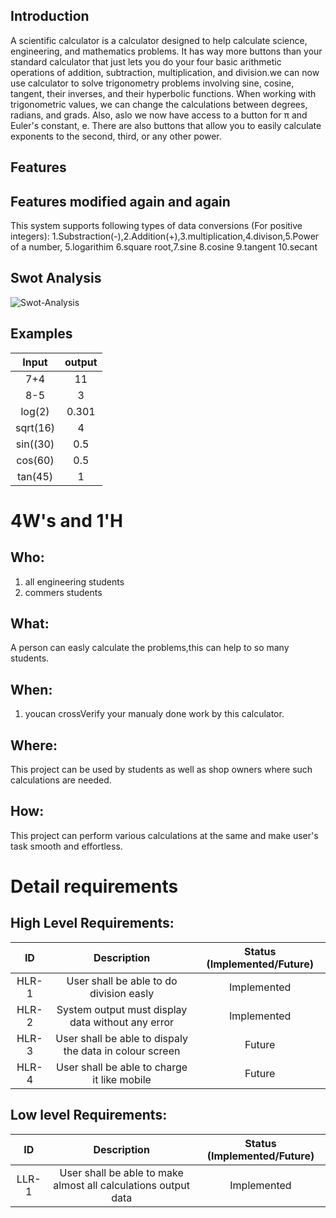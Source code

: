 ## Introduction
 A scientific calculator is a calculator designed to help calculate science, engineering, and mathematics problems. It has way more buttons than your standard calculator that just lets you do your four basic arithmetic operations of addition, subtraction, multiplication, and division.we can now use calculator to  solve trigonometry problems involving sine, cosine, tangent, their inverses, and their hyperbolic functions. When working with trigonometric values, we can change the calculations between degrees, radians, and grads. Also, aslo we now have access to a button for π and Euler's constant, e. There are also buttons that allow you to easily calculate exponents to the second, third, or any other power.
## Features
## Features modified again and again

This system supports following types of data conversions (For positive integers): 
1.Substraction(-),2.Addition(+),3.multiplication,4.divison,5.Power of a number, 5.logarithim 6.square root,7.sine
8.cosine 9.tangent 10.secant
## Swot Analysis
![Swot-Analysis](https://user-images.githubusercontent.com/89597549/132383860-d152b5be-cff1-496a-aa88-c396f57b000e.jpg)

## Examples
| Input  | output|
|:---:|:---:|
|7+4|11|
|8-5|3|
|log(2)| 0.301|
|sqrt(16)| 4|
|sin((30)|0.5|
|cos(60)| 0.5|
|tan(45)|1


# 4W&#39;s and 1&#39;H

## Who:

1. all engineering students
2. commers students

## What:
A person can easly calculate the problems,this can help to so many students.


## When:

1. youcan crossVerify your manualy done work by this calculator.

## Where:

This project can be used by students as well as shop owners where such calculations are needed.

## How:

This project can perform various calculations at the same and make user's task smooth and effortless.

# Detail requirements
## High Level Requirements:

| ID | Description | Status (Implemented/Future)|
|:---:|:---:|:---:|
|HLR-1| User shall be able to do division easly |Implemented|
|HLR-2| System output must display data without any error |Implemented|
|HLR-3| User shall be able to dispaly the data in colour screen|Future|
|HLR-4| User shall be able to charge it like mobile|Future|

##  Low level Requirements:
| ID | Description | Status (Implemented/Future)|
|:---:|:---:|:---:|
|LLR-1|User shall be able to make almost all calculations output data|Implemented| 
